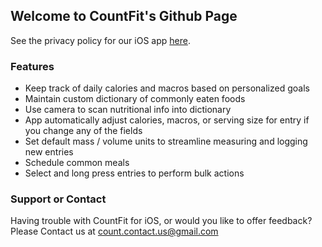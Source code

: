 ## Welcome to CountFit's Github Page

See the privacy policy for our iOS app [here](https://github.com/MPhelan91/Count/edit/main/PrivacyPolicy.txt).

### Features
- Keep track of daily calories and macros based on personalized goals
- Maintain custom dictionary of commonly eaten foods
- Use camera to scan nutritional info into dictionary 
- App automatically adjust calories, macros, or serving size for entry if you change any of the fields
- Set default mass / volume units to streamline measuring and logging new entries
- Schedule common meals
- Select and long press entries to perform bulk actions

### Support or Contact

Having trouble with CountFit for iOS, or would you like to offer feedback?  Please Contact us at count.contact.us@gmail.com
